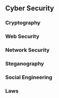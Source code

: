 ## Cyber Security
### Cryptography
### Web Security
### Network Security
### Steganography
### Social Engineering
### Laws
